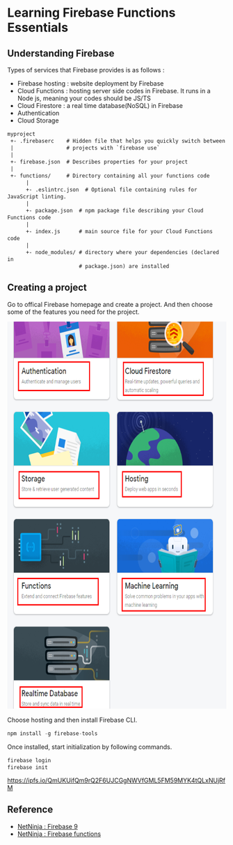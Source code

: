 # Learning Firebase Functions Essentials
## Understanding Firebase
Types of services that Firebase provides is as follows : 

- Firebase hosting : website deployment by Firebase
- Cloud Functions : hosting server side codes in Firebase. It runs in a Node js, meaning your codes should be JS/TS
- Cloud Firestore :  a real time database(NoSQL) in Firebase
- Authentication
- Cloud Storage

```
myproject
 +- .firebaserc    # Hidden file that helps you quickly switch between
 |                 # projects with `firebase use`
 |
 +- firebase.json  # Describes properties for your project
 |
 +- functions/     # Directory containing all your functions code
      |
      +- .eslintrc.json  # Optional file containing rules for JavaScript linting.
      |
      +- package.json  # npm package file describing your Cloud Functions code
      |
      +- index.js      # main source file for your Cloud Functions code
      |
      +- node_modules/ # directory where your dependencies (declared in
                       # package.json) are installed
```

## Creating a project
Go to offical Firebase homepage and create a project. And then choose some of the features you need for the project. 

<img src="reference/firebase-build-features.png" width=680 height=890 alt="firebase features" />

Choose hosting and then install Firebase CLI. 

```javascript
npm install -g firebase-tools
```

Once installed, start initialization by following commands.
```
firebase login
firebase init
```
 https://ipfs.io/QmUKUifQm9rQ2F6UJCGgNWVfGML5FM59MYK4tQLxNUjRfM
## Reference
- [NetNinja : Firebase 9](https://www.youtube.com/watch?v=9zdvmgGsww0&list=PL4cUxeGkcC9jERUGvbudErNCeSZHWUVlb)
- [NetNinja : Firebase functions](https://youtube.com/playlist?list=PL4cUxeGkcC9i_aLkr62adUTJi53y7OjOf)